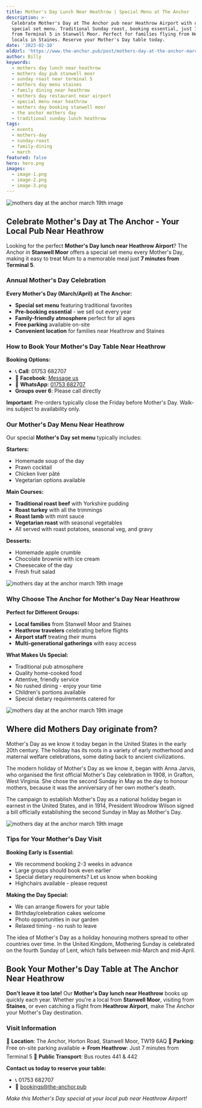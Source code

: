 ```yaml
---
title: Mother's Day Lunch Near Heathrow | Special Menu at The Anchor
description: >-
  Celebrate Mother's Day at The Anchor pub near Heathrow Airport with our
  special set menu. Traditional Sunday roast, booking essential, just 7 minutes
  from Terminal 5 in Stanwell Moor. Perfect for families flying from Heathrow or
  locals in Staines. Reserve your Mother's Day table today.
date: '2023-02-10'
oldUrl: 'https://www.the-anchor.pub/post/mothers-day-at-the-anchor-march-19th'
author: Billy
keywords:
  - mothers day lunch near heathrow
  - mothers day pub stanwell moor
  - sunday roast near terminal 5
  - mothers day menu staines
  - family dining near heathrow
  - mothers day restaurant near airport
  - special menu near heathrow
  - mothers day booking stanwell moor
  - the anchor mothers day
  - traditional sunday lunch heathrow
tags:
  - events
  - mothers-day
  - sunday-roast
  - family-dining
  - march
featured: false
hero: hero.png
images:
  - image-1.png
  - image-2.png
  - image-3.png
---
```


  

![mothers day at the anchor march 19th image](/content/blog/mothers-day-at-the-anchor-march-19th/hero.png)

## Celebrate Mother's Day at The Anchor - Your Local Pub Near Heathrow

Looking for the perfect **Mother's Day lunch near Heathrow Airport**? The Anchor in **Stanwell Moor** offers a special set menu every Mother's Day, making it easy to treat Mum to a memorable meal just **7 minutes from Terminal 5**.

### Annual Mother's Day Celebration

**Every Mother's Day (March/April) at The Anchor:**
- **Special set menu** featuring traditional favorites
- **Pre-booking essential** - we sell out every year
- **Family-friendly atmosphere** perfect for all ages
- **Free parking** available on-site
- **Convenient location** for families near Heathrow and Staines

### How to Book Your Mother's Day Table Near Heathrow

**Booking Options:**
- 📞 **Call**: 01753 682707
- 💬 **Facebook**: [Message us](http://m.me/theanchorpubsm)
- 📱 **WhatsApp**: [01753 682707](https://api.whatsapp.com/send?phone=4401753682707)
- **Groups over 6**: Please call directly

**Important**: Pre-orders typically close the Friday before Mother's Day. Walk-ins subject to availability only.

### Our Mother's Day Menu Near Heathrow

Our special **Mother's Day set menu** typically includes:

**Starters:**
- Homemade soup of the day
- Prawn cocktail
- Chicken liver pâté
- Vegetarian options available

**Main Courses:**
- **Traditional roast beef** with Yorkshire pudding
- **Roast turkey** with all the trimmings
- **Roast lamb** with mint sauce
- **Vegetarian roast** with seasonal vegetables
- All served with roast potatoes, seasonal veg, and gravy

**Desserts:**
- Homemade apple crumble
- Chocolate brownie with ice cream
- Cheesecake of the day
- Fresh fruit salad

![mothers day at the anchor march 19th image](/content/blog/mothers-day-at-the-anchor-march-19th/image-1.png)

### Why Choose The Anchor for Mother's Day Near Heathrow

**Perfect for Different Groups:**
- **Local families** from Stanwell Moor and Staines
- **Heathrow travelers** celebrating before flights
- **Airport staff** treating their mums
- **Multi-generational gatherings** with easy access

**What Makes Us Special:**
- Traditional pub atmosphere
- Quality home-cooked food
- Attentive, friendly service
- No rushed dining - enjoy your time
- Children's portions available
- Special dietary requirements catered for

![mothers day at the anchor march 19th image](/content/blog/mothers-day-at-the-anchor-march-19th/image-2.png)

## Where did Mothers Day originate from?

Mother's Day as we know it today began in the United States in the early 20th century. The holiday has its roots in a variety of early motherhood and maternal welfare celebrations, some dating back to ancient civilizations.

  

The modern holiday of Mother's Day as we know it, began with Anna Jarvis, who organised the first official Mother's Day celebration in 1908, in Grafton, West Virginia. She chose the second Sunday in May as the day to honour mothers, because it was the anniversary of her own mother's death.

  

The campaign to establish Mother's Day as a national holiday began in earnest in the United States, and in 1914, President Woodrow Wilson signed a bill officially establishing the second Sunday in May as Mother's Day.

![mothers day at the anchor march 19th image](/content/blog/mothers-day-at-the-anchor-march-19th/image-3.png)

### Tips for Your Mother's Day Visit

**Booking Early is Essential:**
- We recommend booking 2-3 weeks in advance
- Large groups should book even earlier
- Special dietary requirements? Let us know when booking
- Highchairs available - please request

**Making the Day Special:**
- We can arrange flowers for your table
- Birthday/celebration cakes welcome
- Photo opportunities in our garden
- Relaxed timing - no rush to leave

The idea of Mother's Day as a holiday honouring mothers spread to other countries over time. In the United Kingdom, Mothering Sunday is celebrated on the fourth Sunday of Lent, which falls between mid-March and mid-April.

## Book Your Mother's Day Table at The Anchor Near Heathrow

**Don't leave it too late!** Our **Mother's Day lunch near Heathrow** books up quickly each year. Whether you're a local from **Stanwell Moor**, visiting from **Staines**, or even catching a flight from **Heathrow Airport**, make The Anchor your Mother's Day destination.

### Visit Information

📍 **Location**: The Anchor, Horton Road, Stanwell Moor, TW19 6AQ
🚗 **Parking**: Free on-site parking available
✈️ **From Heathrow**: Just 7 minutes from Terminal 5
🚌 **Public Transport**: Bus routes 441 & 442

**Contact us today to reserve your table:**
- 📞 01753 682707
- 📧 bookings@the-anchor.pub

*Make this Mother's Day special at your local pub near Heathrow Airport!*
